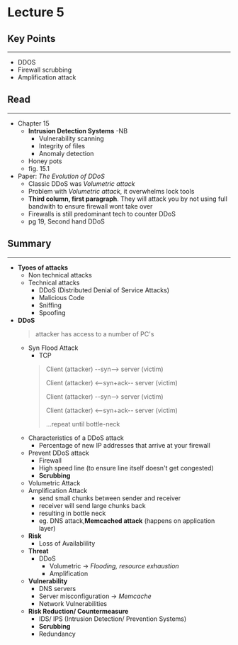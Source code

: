 # Lecture 5
## Key Points 
----------------------------------------------------
- DDOS
- Firewall scrubbing
- Amplification attack
## Read
----------------------------------------------------
- Chapter 15 
  - **Intrusion Detection Systems** -NB
    - Vulnerability scanning
    - Integrity of files
    - Anomaly detection 
  - Honey pots
  - fig. 15.1
- Paper: *The Evolution of DDoS*
  - Classic DDoS was *Volumetric attack*
  - Problem with *Volumetric attack*, it overwhelms lock tools
  - **Third column, first paragraph**. They will attack you by not using full bandwith to ensure firewall wont take over
  - Firewalls is still predominant tech to counter DDoS
  - pg 19, Second hand DDoS
## Summary
----------------------------------------------------
- **Tyoes of attacks**
  - Non technical attacks
  - Technical attacks
    - DDoS (Distributed Denial of Service Attacks)
    - Malicious Code
    - Sniffing
    - Spoofing
- **DDoS**
    > attacker has access to a number of PC's
  - Syn Flood Attack
    - TCP 
    > Client (attacker) --syn--> server (victim)
    >
    > Client (attacker) <--syn+ack-- server (victim)
    >
    > Client (attacker) --syn--> server (victim)
    >
    > Client (attacker) <--syn+ack-- server (victim)
    >
    > ...repeat until bottle-neck
  - Characteristics of a DDoS attack
    - Percentage of new IP addresses that arrive at your firewall
  - Prevent DDoS attack
    - Firewall
    - High speed line (to ensure line itself doesn't get congested)
    - **Scrubbing**
  - Volumetric Attack
  - Amplification Attack
    - send small chunks between sender and receiver
    - receiver will send large chunks back
    - resulting in bottle neck
    - eg. DNS attack,**Memcached attack** (happens on application layer)
  - **Risk** 
    - Loss of Availablility
  - **Threat**
    - DDoS
      - Volumetric -> *Flooding, resource exhaustion*
      - Amplification 
  - **Vulnerability**
    - DNS servers
    - Server misconfiguration -> *Memcache*
    - Network Vulnerabilities
  - **Risk Reduction/ Countermeasure**
    - IDS/ IPS (Intrusion Detection/ Prevention Systems)
    - **Scrubbing**
    - Redundancy